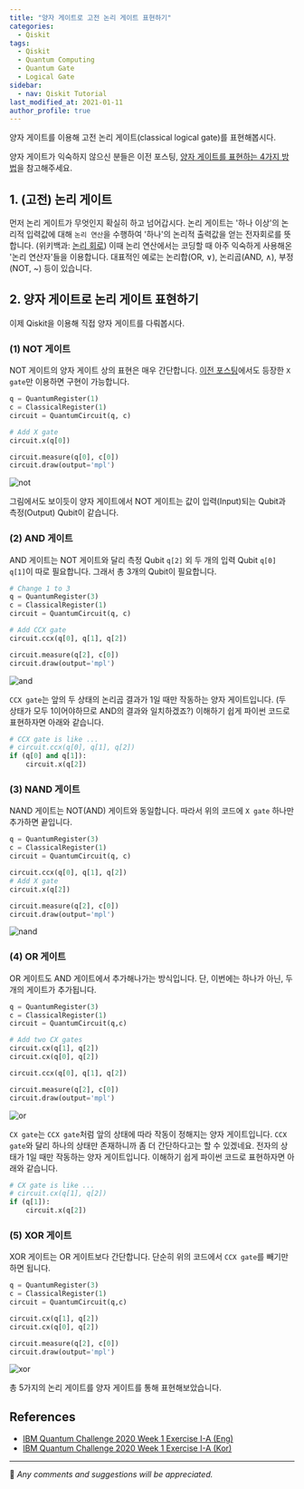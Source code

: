 ```yaml
---
title: "양자 게이트로 고전 논리 게이트 표현하기"
categories: 
  - Qiskit
tags:
  - Qiskit
  - Quantum Computing
  - Quantum Gate
  - Logical Gate
sidebar:
  - nav: Qiskit Tutorial
last_modified_at: 2021-01-11
author_profile: true
---
```

양자 게이트를 이용해 고전 논리 게이트(classical logical gate)를 표현해봅시다.<br/>

양자 게이트가 익숙하지 않으신 분들은 이전 포스팅, [양자 게이트를 표현하는 4가지 방법](https://tula3and.github.io/qiskit/qiskit-01-kor/)을
참고해주세요.

## 1. (고전) 논리 게이트

먼저 논리 게이트가 무엇인지 확실히 하고 넘어갑시다.
논리 게이트는 '하나 이상'의 논리적 입력값에 대해 `논리 연산`을 수행하여 '하나'의 논리적 출력값을 얻는 전자회로를 뜻합니다.
(위키백과: [논리 회로](https://ko.wikipedia.org/wiki/%EB%85%BC%EB%A6%AC_%ED%9A%8C%EB%A1%9C))
이때 논리 연산에서는 코딩할 때 아주 익숙하게 사용해온 '논리 연산자'들을 이용합니다.
대표적인 예로는 논리합(OR, ∨), 논리곱(AND, ∧), 부정(NOT, ~) 등이 있습니다.<br/>

## 2. 양자 게이트로 논리 게이트 표현하기

이제 Qiskit을 이용해 직접 양자 게이트를 다뤄봅시다.

### (1) NOT 게이트

NOT 게이트의 양자 게이트 상의 표현은 매우 간단합니다.
[이전 포스팅](https://tula3and.github.io/qiskit/qiskit-01-kor/)에서도 등장한 `X gate`만 이용하면 구현이 가능합니다.<br/> 

```python
q = QuantumRegister(1)
c = ClassicalRegister(1)
circuit = QuantumCircuit(q, c)

# Add X gate
circuit.x(q[0])

circuit.measure(q[0], c[0])
circuit.draw(output='mpl')
```

![not](https://user-images.githubusercontent.com/62553200/104167706-275d5400-5440-11eb-93c8-c1836d733881.png)

그림에서도 보이듯이 양자 게이트에서 NOT 게이트는 값이 입력(Input)되는 Qubit과 측정(Output) Qubit이 같습니다.

### (2) AND 게이트

AND 게이트는 NOT 게이트와 달리 측정 Qubit `q[2]` 외 두 개의 입력 Qubit `q[0]` `q[1]`이 따로 필요합니다.
그래서 총 3개의 Qubit이 필요합니다.<br/> 

```python
# Change 1 to 3
q = QuantumRegister(3)
c = ClassicalRegister(1)
circuit = QuantumCircuit(q, c)

# Add CCX gate
circuit.ccx(q[0], q[1], q[2])

circuit.measure(q[2], c[0])
circuit.draw(output='mpl')
```

![and](https://user-images.githubusercontent.com/62553200/104167699-25939080-5440-11eb-9055-863fe153525a.png)

`CCX gate`는 앞의 두 상태의 논리곱 결과가 1일 때만 작동하는 양자 게이트입니다.
(두 상태가 모두 1이어야하므로 AND의 결과와 일치하겠죠?)
이해하기 쉽게 파이썬 코드로 표현하자면 아래와 같습니다.<br/>

```python
# CCX gate is like ...
# circuit.ccx(q[0], q[1], q[2])
if (q[0] and q[1]):
    circuit.x(q[2])
```

### (3) NAND 게이트

NAND 게이트는 NOT(AND) 게이트와 동일합니다.
따라서 위의 코드에 `X gate` 하나만 추가하면 끝입니다.<br/>

```python
q = QuantumRegister(3)
c = ClassicalRegister(1)
circuit = QuantumCircuit(q, c)

circuit.ccx(q[0], q[1], q[2])
# Add X gate
circuit.x(q[2])

circuit.measure(q[2], c[0])
circuit.draw(output='mpl')
```

![nand](https://user-images.githubusercontent.com/62553200/104167704-26c4bd80-5440-11eb-99d3-e24ec35665e1.png)

### (4) OR 게이트

OR 게이트도 AND 게이트에서 추가해나가는 방식입니다.
단, 이번에는 하나가 아닌, 두 개의 게이트가 추가됩니다.<br/> 

```python
q = QuantumRegister(3)
c = ClassicalRegister(1)
circuit = QuantumCircuit(q,c)

# Add two CX gates
circuit.cx(q[1], q[2])
circuit.cx(q[0], q[2])

circuit.ccx(q[0], q[1], q[2])

circuit.measure(q[2], c[0])
circuit.draw(output='mpl')
```

![or](https://user-images.githubusercontent.com/62553200/104167709-275d5400-5440-11eb-9fbf-26388176e5a8.png)

`CX gate`는 `CCX gate`처럼 앞의 상태에 따라 작동이 정해지는 양자 게이트입니다.
`CCX gate`와 달리 하나의 상태만 존재하니까 좀 더 간단하다고는 할 수 있겠네요.
전자의 상태가 1일 때만 작동하는 양자 게이트입니다.
이해하기 쉽게 파이썬 코드로 표현하자면 아래와 같습니다.<br/>

```python
# CX gate is like ...
# circuit.cx(q[1], q[2])
if (q[1]):
    circuit.x(q[2])
```

### (5) XOR 게이트

XOR 게이트는 OR 게이트보다 간단합니다.
단순히 위의 코드에서 `CCX gate`를 빼기만 하면 됩니다.<br/>

```python
q = QuantumRegister(3)
c = ClassicalRegister(1)
circuit = QuantumCircuit(q,c)

circuit.cx(q[1], q[2])
circuit.cx(q[0], q[2])

circuit.measure(q[2], c[0])
circuit.draw(output='mpl')
```

![xor](https://user-images.githubusercontent.com/62553200/104167710-27f5ea80-5440-11eb-9ace-37047be99e4e.png)

총 5가지의 논리 게이트를 양자 게이트를 통해 표현해보았습니다.

## References

- [IBM Quantum Challenge 2020 Week 1 Exercise I-A (Eng)](https://github.com/qiskit-community/IBMQuantumChallenge2020/blob/iqx/exercises/week-1/ex_1a_en.ipynb)
- [IBM Quantum Challenge 2020 Week 1 Exercise I-A (Kor)](https://github.com/qiskit-community/IBMQuantumChallenge2020/blob/main/exercises/week-1/ex_1a_ko.ipynb)

---

💬 *Any comments and suggestions will be appreciated.*
